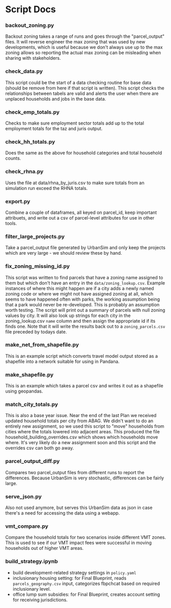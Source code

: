 # Script Docs

### backout_zoning.py

Backout zoning takes a range of runs and goes through the "parcel_output" files.
It will reverse engineer the max zoning that was used by new developments, which
is useful because we don't always use up to the max zoning allows so reporting the
actual max zoning can be misleading when sharing with stakeholders.

### check_data.py

This script could be the start of a data checking routine for base data (should be
remove from here if that script is written).  This script checks the relationships
between tabels are valid and alerts the user when there are unplaced households and
jobs in the base data.

### check_emp_totals.py

Checks to make sure employment sector totals add up to the total employment totals
for the taz and juris output.

### check_hh_totals.py

Does the same as the above for household categories and total household counts.

### check_rhna.py

Uses the file at data/rhna_by_juris.csv to make sure totals from an simulation run
exceed the RHNA totals.

### export.py

Combine a couple of dataframes, all keyed on parcel_id, keep important attribuets, and
write out a csv of parcel-level attributes for use in other tools.

### filter_large_projects.py

Take a parcel_output file generated by UrbanSim and only keep the projects which are very
large - we should review these by hand.

### fix_zoning_missing_id.py

This script was written to find parcels that have a zoning name assigned to them but which 
don't have an entry in the `data/zoning_lookup.csv`. Example instances of where this might 
happen are if a city adds a newly named zoning code or where we might not have assigned 
zoning at all, which seems to have happened often with parks, the working assumption being 
that a park would never be re-developed. This is probably an assumption worth testing. 
The script will print out a summary of parcels with null zoning values by city. It will 
also look up strings for each city in the zoning_lookup.csv `name` column and then assign 
the appropriate id if its finds one. Note that it will write the results back out to a 
`zoning_parcels.csv` file preceded by todays date. 

### make_net_from_shapefile.py

This is an example script which converts travel model output stored as a shapefile into a network
suitable for using in Pandana.

### make_shapefile.py

This is an example which takes a parcel csv and writes it out as a shapefile using geopandas.

### match_city_totals.py

This is also a base year issue.  Near the end of the last Plan we received updated household
totals per city from ABAG.  We didn't want to do an entirely new assignment, so we used
this script to "move" households from cities where the totals lowered into adjacent areas.
This produced the file household_building_overrides.csv which shows which households move
where.  It's very likely do a new assignment soon and this script and the overrides csv
can both go away.

### parcel_output_diff.py

Compares two parcel_output files from different runs to report the differences.  Because
UrbanSim is very stochastic, differences can be fairly large.

### serve_json.py

Also not used anymore, but serves this UrbanSim data as json in case there's a need for accessing
the data using a webapp.

### vmt_compare.py

Compare the household totals for two scenarios inside different VMT zones.  This is used
to see if our VMT impact fees were successful in moving households out of higher VMT
areas.

### build_strategy.ipynb

* build development-related strategy settings in `policy.yaml`
* inclusionary housing setting: for Final Blueprint, reads `parcels_geography.csv` input, 
categorizes fbpchcat based on required inclusionary level. 
* office lump sum subsidies: for Final Blueprint, creates account setting for receiving jurisdictions. 